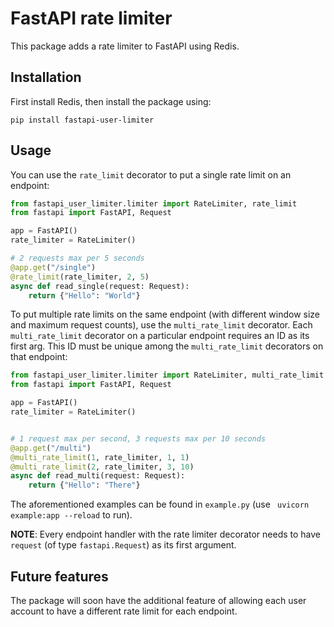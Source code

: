 # FastAPI rate limiter

This package adds a rate limiter to FastAPI using Redis.

## Installation

First install Redis, then install the package using:
```
pip install fastapi-user-limiter
```

## Usage

You can use the `rate_limit` decorator to put a single rate limit on an endpoint:

```python
from fastapi_user_limiter.limiter import RateLimiter, rate_limit
from fastapi import FastAPI, Request

app = FastAPI()
rate_limiter = RateLimiter()

# 2 requests max per 5 seconds
@app.get("/single")
@rate_limit(rate_limiter, 2, 5)
async def read_single(request: Request):
    return {"Hello": "World"}

```

To put multiple rate limits on the same endpoint (with different window size and maximum request counts), use the
`multi_rate_limit` decorator. Each `multi_rate_limit` decorator on a particular endpoint requires an ID as its first arg.
This ID must be unique among the `multi_rate_limit` decorators on that endpoint:

```python
from fastapi_user_limiter.limiter import RateLimiter, multi_rate_limit
from fastapi import FastAPI, Request

app = FastAPI()
rate_limiter = RateLimiter()


# 1 request max per second, 3 requests max per 10 seconds
@app.get("/multi")
@multi_rate_limit(1, rate_limiter, 1, 1)
@multi_rate_limit(2, rate_limiter, 3, 10)
async def read_multi(request: Request):
    return {"Hello": "There"}
```

The aforementioned examples can be found in `example.py` (use ` uvicorn example:app --reload` to run).


**NOTE**: Every endpoint handler with the rate limiter decorator needs to have `request` (of type `fastapi.Request`)
as its first argument.

## Future features

The package will soon have the additional feature of allowing each user account to have a different rate limit for each endpoint.

